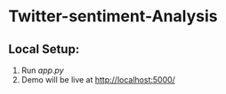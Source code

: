 # Twitter-sentiment-Analysis


## Local Setup:
 1. Run *app.py*
 2. Demo will be live at [http://localhost:5000/](http://localhost:5000/)
